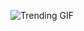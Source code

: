 
<!-- GIF_SECTION -->
![Trending GIF](https://media4.giphy.com/media/v1.Y2lkPThiYjIxNzcyem05cWFlOXo1aXNlN3BqNzlhNjF3ZGxheDFzZHRyNjUyaDltbGxiZiZlcD12MV9naWZzX3NlYXJjaCZjdD1n/S8VTGrBPjwo7GnIGiE/giphy.gif)
<!-- END_GIF_SECTION -->
